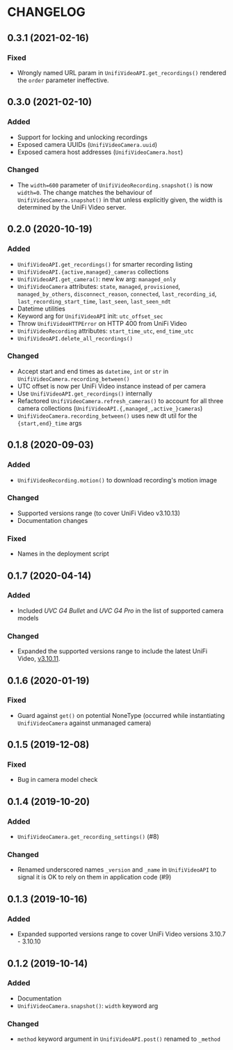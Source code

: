 # CHANGELOG

## 0.3.1 (2021-02-16)

### Fixed
* Wrongly named URL param in `UnifiVideoAPI.get_recordings()` rendered
  the `order` parameter ineffective.

## 0.3.0 (2021-02-10)

### Added
* Support for locking and unlocking recordings
* Exposed camera UUIDs (`UnifiVideoCamera.uuid`)
* Exposed camera host addresses (`UnifiVideoCamera.host`)

### Changed
* The `width=600` parameter of `UnifiVideoRecording.snapshot()` is now `width=0`.
  The change matches the behaviour of `UnifiVideoCamera.snapshot()` in that
  unless explicitly given, the width is determined by the UniFi Video server.

## 0.2.0 (2020-10-19)

### Added
* `UnifiVideoAPI.get_recordings()` for smarter recording listing
* `UnifiVideoAPI.{active,managed}_cameras` collections
* `UnifiVideoAPI.get_camera()`: new kw arg: `managed_only`
* `UnifiVideoCamera` attributes: `state`, `managed`, `provisioned`,
  `managed_by_others`, `disconnect_reason`, `connected`, `last_recording_id`,
  `last_recording_start_time`, `last_seen`, `last_seen_ndt`
* Datetime utilities
* Keyword arg for `UnifiVideoAPI` init: `utc_offset_sec`
* Throw `UnifiVideoHTTPError` on HTTP 400 from UniFi Video
* `UnifiVideoRecording` attributes: `start_time_utc`, `end_time_utc`
* `UnifiVideoAPI.delete_all_recordings()`

### Changed
* Accept start and end times as `datetime`, `int` or `str` in
  `UnifiVideoCamera.recording_between()`
* UTC offset is now per UniFi Video instance instead of per camera
* Use `UnifiVideoAPI.get_recordings()` internally
* Refactored `UnifiVideoCamera.refresh_cameras()` to account for
  all three camera collections (`UnifiVideoAPI.{,managed_,active_}cameras`)
* `UnifiVideoCamera.recording_between()` uses new dt util for the
  `{start,end}_time` args

## 0.1.8 (2020-09-03)

### Added
* `UnifiVideoRecording.motion()` to download recording's motion image

### Changed
* Supported versions range (to cover UniFi Video v3.10.13)
* Documentation changes

### Fixed
* Names in the deployment script

## 0.1.7 (2020-04-14)

### Added
* Included *UVC G4 Bulle*t and *UVC G4 Pro* in the list of supported camera
  models

### Changed
* Expanded the supported versions range to include the latest UniFi Video,
  [v3.10.11][ufv31011].

## 0.1.6 (2020-01-19)

### Fixed
* Guard against `get()` on potential NoneType (occurred while instantiating
  `UnifiVideoCamera` against unmanaged camera)

## 0.1.5 (2019-12-08)

### Fixed
* Bug in camera model check

## 0.1.4 (2019-10-20)

### Added
* `UnifiVideoCamera.get_recording_settings()` (#8)

### Changed
* Renamed underscored names `_version` and `_name` in `UnifiVideoAPI` to
  signal it is OK to rely on them in application code (#9)

## 0.1.3 (2019-10-16)

### Added
* Expanded supported versions range to cover UniFi Video versions
  3.10.7 - 3.10.10

## 0.1.2 (2019-10-14)

### Added
* Documentation
* `UnifiVideoCamera.snapshot()`: `width` keyword arg

### Changed
* `method` keyword argument in `UnifiVideoAPI.post()` renamed to `_method`

[ufv31011]: https://community.ui.com/releases/UniFi-Video-3-10-11/e4b60ac8-5c9a-4763-9b59-e97d848d4c86
